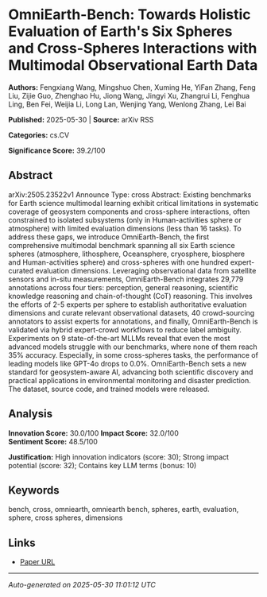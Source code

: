 # OmniEarth-Bench: Towards Holistic Evaluation of Earth's Six Spheres and Cross-Spheres Interactions with Multimodal Observational Earth Data

**Authors:** Fengxiang Wang, Mingshuo Chen, Xuming He, YiFan Zhang, Feng Liu, Zijie Guo, Zhenghao Hu, Jiong Wang, Jingyi Xu, Zhangrui Li, Fenghua Ling, Ben Fei, Weijia Li, Long Lan, Wenjing Yang, Wenlong Zhang, Lei Bai

**Published:** 2025-05-30 | **Source:** arXiv RSS

**Categories:** cs.CV

**Significance Score:** 39.2/100

## Abstract

arXiv:2505.23522v1 Announce Type: cross 
Abstract: Existing benchmarks for Earth science multimodal learning exhibit critical limitations in systematic coverage of geosystem components and cross-sphere interactions, often constrained to isolated subsystems (only in Human-activities sphere or atmosphere) with limited evaluation dimensions (less than 16 tasks). To address these gaps, we introduce OmniEarth-Bench, the first comprehensive multimodal benchmark spanning all six Earth science spheres (atmosphere, lithosphere, Oceansphere, cryosphere, biosphere and Human-activities sphere) and cross-spheres with one hundred expert-curated evaluation dimensions. Leveraging observational data from satellite sensors and in-situ measurements, OmniEarth-Bench integrates 29,779 annotations across four tiers: perception, general reasoning, scientific knowledge reasoning and chain-of-thought (CoT) reasoning. This involves the efforts of 2-5 experts per sphere to establish authoritative evaluation dimensions and curate relevant observational datasets, 40 crowd-sourcing annotators to assist experts for annotations, and finally, OmniEarth-Bench is validated via hybrid expert-crowd workflows to reduce label ambiguity. Experiments on 9 state-of-the-art MLLMs reveal that even the most advanced models struggle with our benchmarks, where none of them reach 35\% accuracy. Especially, in some cross-spheres tasks, the performance of leading models like GPT-4o drops to 0.0\%. OmniEarth-Bench sets a new standard for geosystem-aware AI, advancing both scientific discovery and practical applications in environmental monitoring and disaster prediction. The dataset, source code, and trained models were released.

## Analysis

**Innovation Score:** 30.0/100
**Impact Score:** 32.0/100  
**Sentiment Score:** 48.5/100

**Justification:** High innovation indicators (score: 30); Strong impact potential (score: 32); Contains key LLM terms (bonus: 10)

## Keywords

bench, cross, omniearth, omniearth bench, spheres, earth, evaluation, sphere, cross spheres, dimensions

## Links

- [Paper URL](https://arxiv.org/abs/2505.23522)

---
*Auto-generated on 2025-05-30 11:01:12 UTC*
